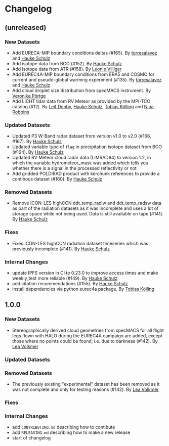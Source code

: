 # Changelog

## (unreleased)

### New Datasets
* Add EURECA-MIP boundary conditions deltas (#165). By [torresalavez](https://github.com/torresalavez) and [Hauke Schulz](https://github.com/observingClouds)
* Add isotope data from BCO (#152). By [Hauke Schulz](https://github.com/observingClouds)
* Add isotope data from ATR (#158). By [Leonie Villiger](https://github.com/leonie-villiger)
* Add EUREC4A-MIP boundary conditions from ERA5 and COSMO for current and pseudo-global warming experiment (#135). By [torresalavez](https://github.com/torresalavez) and [Hauke Schulz](https://github.com/observingClouds)
* Add cloud droplet size distribution from specMACS instrument. By [Veronika Pörtge](https://github.com/vpoertge)
* Add LICHT lidar data from RV Meteor as provided by the MPI-TCO catalog (#12). By [Leif Denby](https://github.com/leifdenby), [Hauke Schulz](https://github.com/observingClouds), [Tobias Kölling](https://github.com/d70-t) and [Nina Robbins](https://github.com/ninarobbins)
### Updated Datasets
* Updated P3 W-Band radar dataset from version v1.0 to v2.0 (#166, #167). By [Hauke Schulz](https://github.com/observingClouds)
* Updated variable type of `flag` in precipitation isotope dataset from BCO (#164). By [Hauke Schulz](https://github.com/observingClouds)
* Updated RV Meteor cloud radar data (LIMRAD94) to version 1.2, in which the variable hydrometeor_mask was added which tells you whether there is a signal in the processed reflectivity or not
* Add gridded POLDIRAD product with kerchunk references to provide a continous dataset (#160). By [Hauke Schulz](https://github.com/observingClouds)
### Removed Datasets
* Remove ICON-LES highCCN ddt_temp_radlw and ddt_temp_radsw data as part of the radiation datasets as it was incomplete and uses a lot of storage space while not being used. Data is still available on tape (#141). By [Hauke Schulz](https://github.com/observingClouds)
### Fixes
* Fixes ICON-LES highCCN radiation dataset timeseries which was previously incomplete (#141). By [Hauke Schulz](https://github.com/observingClouds)
### Internal Changes
* update IPFS version in CI to 0.23.0 to improve access times and make weekly_test more reliable (#149). By [Hauke Schulz](https://github.com/observingClouds)
* add citation recommendations (#155). By [Hauke Schulz](https://github.com/observingClouds)
* install dependencies via python eurec4a package. By [Tobias Kölling](https://github.com/d70-t)

## 1.0.0

### New Datasets
* Stereographically derived cloud geometries from specMACS for all flight legs flown with HALO during the EUREC4A campaign are added, except those where no points could be found, i.e. due to darkness (#142). By [Lea Volkmer](https://github.com/lvol08)
### Updated Datasets
### Removed Datasets
* The previously existing "experimental" dataset has been removed as it was not complete and only for testing reasons (#142). By [Lea Volkmer](https://github.com/lvol08)
### Fixes
### Internal Changes

* add `CONTRIBUTING.md` describing how to contibute
* add `RELEASING.md` describing how to make a new release
* start of changelog
